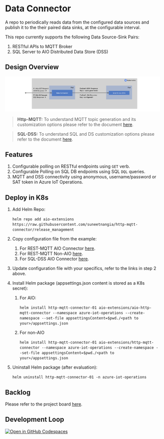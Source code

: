 # Data Connector

A repo to periodically reads data from the configured data sources and publish it to the their paired data sinks, at the configurable interval.

This repo currently supports the following Data Source-Sink Pairs:

1. RESTful APIs to MQTT Broker
2. SQL Server to AIO Distributed Data Store (DSS)

## Design Overview

![Design](docs/Design.png)

> **Http-MQTT:** To understand MQTT topic generation and its customization options please refer to the document [here](docs/AppSettingsHttpMqtt.md#Supported-Customizations).

> **SQL-DSS:** To understand SQL and DS customization options please refer to the document [here](docs/AppSettingsSqlDss.md#Supported-Customizations).

## Features

1. Configurable polling on RESTful endpoints using `GET` verb.
2. Configurable Polling on SQL DB endpoints using SQL `DQL` queries.
3. MQTT and DSS connectivity using anonymous, username/password or SAT token in Azure IoT Operations.

## Deploy in K8s

1. Add Helm Repo:

    ```helm repo add aio-extensions https://raw.githubusercontent.com/suneetnangia/http-mqtt-connector/release_management```

2. Copy configuration file from the example:
   1. For REST-MQTT AIO Connector [here](docs/AppSettingsHttpMqtt.md#Example-appsettings.json-for-AIO-MQTT-broker).
   2. For REST-MQTT Non-AIO [here](docs/AppSettingsHttpMqtt.md#Example-appsettings.json-for-non-AIO-MQTT-broker).
   3. For SQL-DSS AIO Connector [here](docs/AppSettingsSqlDss.md).

3. Update configuration file with your specifics, refer to the links in step 2 above.

4. Install Helm package (appsettings.json content is stored as a K8s secret):
   1. For AIO:

        ```helm install http-mqtt-connector-01 aio-extensions/aio-http-mqtt-connector --namespace azure-iot-operations --create-namespace --set-file appsettingsContent=$pwd./<path to your>/appsettings.json```

   2. For non-AIO

        ```helm install http-mqtt-connector-01 aio-extensions/http-mqtt-connector --namespace azure-iot-operations --create-namespace --set-file appsettingsContent=$pwd./<path to your>/appsettings.json```

5. Uninstall Helm package (after evaluation):

    ```helm uninstall http-mqtt-connector-01 -n azure-iot-operations```

## Backlog

Please refer to the project board [here](https://github.com/users/suneetnangia/projects/3).

## Development Loop

[![Open in GitHub Codespaces](https://github.com/codespaces/badge.svg)](https://codespaces.new/suneetnangia/http-mqtt-connector/)

